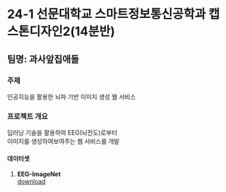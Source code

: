 # **24-1 선문대학교 스마트정보통신공학과 캡스톤디자인2(14분반)**</br>
## 팀명: 과사앞집애들</br>

### 주제<br>
인공지능을 활용한 뇌파 기반 이미지 생성 웹 서비스<br>

### 프로젝트 개요</br>
딥러닝 기술을 활용하여 EEG(뇌전도)로부터<br>
이미지를 생성하여보여주는 웹 서비스를 개발


#### 데이터셋<br>
1) **EEG-ImageNet**</br>
[download](https://drive.google.com/drive/u/0/folders/1Nmoj1Qg3TkLtHvfp3ypKfPAiQZgBQcLJ)
